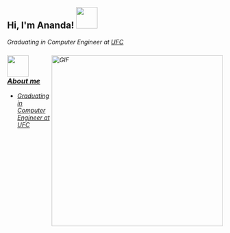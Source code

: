 <h2> Hi, I'm Ananda! <img src="https://media.giphy.com/media/mGcNjsfWAjY5AEZNw6/giphy.gif" width="50"></h2>
<p><em>Graduating in Computer Engineer at <a href="http://www.ufc.br/"> UFC</p>

<img align="right" alt="GIF" src="https://cdn.dribbble.com/users/2238041/screenshots/4763918/working.gif" width="400" />

### <img src="https://media.giphy.com/media/VgCDAzcKvsR6OM0uWg/giphy.gif" width="50"> About me  

- <p><em>Graduating in Computer Engineer at <a href="http://www.ufc.br/"> UFC</p>
